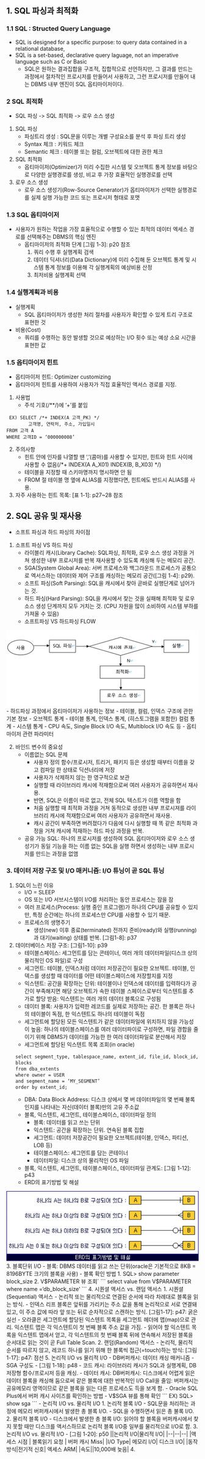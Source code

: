 ## 1. SQL 파싱과 최적화

### 1.1 SQL : Structed Query Language
- SQL is designed for a specific purpose: to query data contained in a relational database,
- SQL is a set-based, declarative query laguage, not an imperative language such as C or Basic
  - SQL은 원하는 결과집합을 구조적, 집합적으로 선언하지만, 그 결과를 만드는 과정에서 절차적인 프로시저를 만들어서 사용하고, 그런 프로시저를 만들어 내는 DBMS 내부 엔진이 SQL 옵티마이저이다.

### 2 SQL 최적화
- SQL 파싱 -> SQL 최적화 -> 로우 소스 생성
1. SQL 파싱
   - 파싱트리 생성 : SQL문을 이루는 개별 구성요소를 분석 후 파싱 트리 생성
   - Syntax 체크 : 키워드 체크
   - Semantic 체크 : 테이블 또는 컬럼, 오브젝트에 대한 권한 체크
2. SQL 최적화
   - 옵티마이저(Optimizer)가 미리 수집한 시스템 및 오브젝트 통계 정보를 바탕으로 다양한 실행경로를 생성, 비교 후 가장 효율적인 실행경로를 선택
3. 로우 소스 생성
   - 로우 소스 생성기(Row-Source Generator)가 옵티마이저가 선택한 실행경로를 실제 실행 가능한 코드 또는 프로시저 형태로 포맷

### 1.3 SQL 옵티마이저
- 사용자가 원하는 작업을 가장 효율적으로 수행할 수 있는 최적의 데이터 엑세스 경로를 선택해주는 DBMS의 핵심 엔진
  - 옵티마이저의 최적화 단계 [그림 1-3]: p20 참조
    1. 쿼리 수행 후 실행계획 검색
    2. 데이터 딕셔너리(Data Dictionary)에 미리 수집해  둔 오브젝트 통계 및 시스템 통계 정보를 이용해 각 실행계획의 예상비용 산정
    3. 최저비용 실행계획 선택

### 1.4 실행계획과 비용
- 실행계획
  - SQL 옵티마이저가 생성한 처리 절차를 사용자가 확인할 수 있게 트리 구조로 표현한 것
- 비용(Cost)
  - 쿼리를 수행하는 동안 발생할 것으로 예상하는 I/O 횟수 또는 예상 소요 시간을 표현한 값 

### 1.5 옵티마이저 힌트
- 옵티마이저 힌트: Optimizer customizing
- 옵티마이저 힌트를 사용하여 사용자가 직접 효율적인 액서스 경로를 지정.

1. 사용법
   - 주석 기호(/**/)에 ‘+’를 붙임
```
 EX) SELECT /*+ INDEX(A 고객_PK) */
		고객명, 연락처, 주소, 가입일시
FROM 고객 A
WHERE 고객ID = ‘000000008’
```

2. 주의사항
   - 힌트 안에 인자를 나열할 땐 ‘,’(콤마)를 사용할 수 있지만, 힌트와 힌트 사이에 사용할 수 없음(/*+ INDEX(A A_X01) INDEX(B, B_X03) */)
   - 테이블을 지정할 때 스키마명까지 명시하면 안 됨
   - FROM 절 테이블 명 옆에 ALIAS를 지정했다면, 힌트에도 반드시 ALIAS를 사용.
3. 자주 사용하는 힌트 목록: [표 1-1]: p27~28 참조

## 2. SQL 공유 및 재사용
- 소프트 파싱과 하드 파싱의 차이점

1. 소프트 파싱 VS 하드 파싱
   - 라이블리 캐시(Library Cache): SQL파싱, 최적화, 로우 소스 생성 과정을 거쳐 생성한 내부 프로시저를 반복 재사용할 수 있도록 캐싱해 두는 메모리 공간.
   - SGA(System Global Area): 서버 프로세스와 백그라운드 프로세스가 공통으로 엑서스하는 데이터와 제어 구조를 캐싱하는 메모리 공간([그림 1-4]: p29).
   - 소프트 파싱(Soft Parsing): SQL을 캐시에서 찾아 곧바로 실행단계로 넘어가는 것.
   - 하드 파싱(Hard Parsing): SQL을 캐시에서 찾는 것을 실패해 최적화 및 로우 소스 생성 단계까지 모두 거치는 것. (CPU 자원을 많이 소비하여 시스템 부하를 가져올 수 있음)
   - 소프트파싱 VS 하드파싱 FLOW
  <img src = "../img/1.png">
   - 하드파싱 과정에서 옵티마이저가 사용하는 정보
     - 테이블, 컬럼, 인덱스 구조에 관한 기본 정보
     - 오브젝트 통계
       - 테이블 통계, 인덱스 통계, (히스토그램을 포함한) 컬럼 통계
     - 시스템 통계
       - CPU 속도, Single Block I/O 속도, Multiblock I/O 속도 등
     - 옵티마이저 관련 파라미터

2. 바인드 변수의 중요성
   - 이름없는 SQL 문제
     - 사용자 정의 함수/프로시저, 트리거, 패키지 등은 생성할 때부터 이름을 갖고 컴파일 한 상태로 딕션너리에 저장
     - 사용자가 삭제하지 않는 한 영구적으로 보관
     - 실행할 때 라이브러리 캐시에 적재함으로써 여러 사용자가 공유하면서 재사용. 
     - 반면, SQL은 이름이 따로 없고, 전체 SQL 텍스트가 이름 역할을 함
     - 처음 실행할 때 최적화 과정을 거쳐 동적으로 생성한 내부 프로시져를 라이브러리 캐시에 적재함으로써 여러 사용자가 공유하면서 재사용. 
     - 캐시 공간이 부족하면 버려졌다가 다음에 다시 실행할 때 똑 같은 최적화 과정을 거쳐 캐시에 적재하는 하드 파싱 과정을 반복. 
   - 공유 가능 SQL: 하나의 프로시저를 생성하여 SQL 옵티마이저와 로우 소스 생성기가 동일 기능을 하는 이름 없는 SQL을 실행 하면서 생성하는 내부 프로시저를 만드는 과정을 없앰

### 3. 데이터 저장 구조 및 I/O 매커니즘: I/O 튜닝이 곧 SQL 튜닝
1. SQL이 느린 이유
   - I/O = SLEEP
   - OS 또는 I/O 서브시스템이 I/O를 처리하는 동안 프로세스는 잠을 잠
   - 여러 프로세스(Process: 실행 중인 프로그램)가 하나의 CPU를 공유할 수 있지만, 특정 순간에는 하나의 프로세스만 CPU를 사용할 수 있기 때문.
   - 프로세스의 생명주기
     - 생성(new) 이후 종료(terminated) 전까지 준비(ready)와 실행(running)과 대기(waiting) 상태를 반복. [그림1-8]: p37
2. 데이터베이스 저장 구조: [그림1-10]: p39
   - 테이블스페이스: 세그먼트를 담는 콘테이너, 여러 개의 데이터파일(디스크 상의 물리적인 OS 파일)로 구성
   - 세그먼트: 테이블, 인덱스처럼 데이터 저장공간이 필요한 오브젝트. 테이블, 인덱스를 생성할 때 데이터를 어떤 테이블스페이스에 저장할지를 지정
   - 익스텐트: 공간을 확장하는 단위: 테이블이나 인덱스에 데이터를 입력하다가 공간이 부족해지면 해당 오브젝트가 속한 테이블 스페이스로부터 익스텐트를 추가로 할당 받음: 익스텐트는 여러 개의 데이터 블록으로 구성됨
   - 데이터 블록: 사용자가 입력한 레코드를 실제로 저장하는 공간. 한 블록은 하나의 테이블이 독점, 한 익스텐트도 하나의 테이블이 독점
   - 세그먼트에 할당된 모든 익스텐트가 같은 데이터파일에 위치하지 않을 가능성이 높음: 하나의 테이블스페이스를 여러 데이터파이로 구성하면, 파일 경합을 줄이기 위해 DBMS가 데이터를 가능한 한 여러 데이터파일로 분산해서 저장
   - 세그먼트에 할당된 익스텐트 목록 조회(in oracle)
    ```
    select segment_type, tablespace_name, extent_id, file_id, block_id, blocks
    from dba_extents
    where owner = USER
    and segment_name = ‘MY_SEGMENT’
    order by extent_id;
    ```
   - DBA: Data Block Address: 디스크 상에서 몇 버 데이터파일의 몇 번째 불록인지를 나타내는 자신(데이터 블록)만의 고유 주소값
   - 블록, 익스텐트, 세그먼트, 테이블스페이스, 데이터파일 정의
     - 블록: 데이터를 읽고 쓰는 단위
     - 익스텐트: 공간을 확장하는 단위. 연속된 블록 집합
     - 세그먼트: 데이터 저장공간이 필요한 오브젝트(테이블, 인덱스, 파티션, LOB 등)
     - 테이블스페이스: 세그먼트를 담는 콘테이너
     - 데이터파일: 디스크 상의 물리적인 OS 파일
   - 블록, 익스텐트, 세그먼트, 테이블스페이스, 데이터파일 관계도: [그림 1-12]: p43
   - ERD의 표기방법 및 해설
  <img src= "../img/2.gif">
  3. 블록단위 I/O
      - 블록: DBMS 데이터를 읽고 쓰는 단위(oracle은 기본적으로 8KB = 8196BYTE 크기의 블록을 사용)
      - 블록 확인 방법
        1. SQL> show parameter block_size
        2. V$PARAMETER 뷰 조회`
        ```
        select value from V$PARAMETER where name =‘db_block_size’
        ```
  4. 시퀀셜 액서스 vs. 랜덤 액서스
     1. 시퀀셜(Sequential) 액서스
         - 논리적 또는 물리적으로 연결된 순서에 따라 차례대로 블록을 읽는 방식. 
         - 인덱스 리프 블록은 앞뒤를 가리키는 주소 값을 통해 논리적으로 서로 연결돼 있고, 이 주소 값에 따라 앞 또는 뒤로 순차적으로 스캔하는 방식. [그림1-17]: p47: 굵은 실선
           - 오라클은 세그먼트에 할당된 익스텐트 목록을 세그먼트 헤더에 맵(map)으로 관리. 익스텐트 맵은 각 익스텐트이 첫 번째 블록 주소 값을 가짐. 
           - 읽어야 할 익스텐트 목록을 익스텐트 맵에서 얻고, 각 익스텐트의 첫 번째 블록 뒤에 연속해서 저장된 블록을 순서대로 읽는 것이 곧 Full Table Scan.
      2. 랜덤(Random) 액서스
         - 논리적, 물리적 순서를 따르지 않고, 레코드 하나를 읽기 위해 한 블록씩 접근(=touch)하는 방식: [그림1-17]: p47: 점선
  5. 논리적 I/O vs 물리적 I/O
      - DB버퍼캐시: 데이터 캐싱 매커니즘 
      - SGA 구성도 - [그림 1-18]: p48
      - 코드 캐시: 라이브러리 캐시가 SQL과 실행계획, DB 저장형 함수/프로시저 등을 캐싱.
      - 데이터 캐시: DB버퍼캐시: 디스크에서 어렵게 읽은 데이터 블록을 캐싱해 둠으로써 같은 블록에 대한 반복적인 I/O Call을 줄임: 버퍼캐시는 공유메모리 영역이므로 같은 블록을 읽는 다른 프로세스도 득을 보게 함.
      - Oracle SQL Plus에서 버퍼 캐시 사이즈를 확인하는 방법
        - V$SGA 뷰를 통해 확인
        ``` 
        EX) SQL> show sga
        ```
      - 논리적 I/O vs. 물리적 I/O   
        1. 논리적 블록 I/O 
           - SQL문을 처리하는 과정에 메모리 버퍼캐시에서 발생한 총 블록 I/O.
           - SQL을 수행하면서 읽은 총 불록 I/O.
        2. 물리적 블록 I/O
           - 디스크에서 발생한 총 블록 I/O: 읽어야 할 블록을 버퍼캐시에서 찾지 못할 때만 디스크를 액서스하므로 논리적 블록 I/O중 일부를 물리적으로 I/O로 함.
        3. 논리적 I/O vs. 물리적 I/O - [그림 1-20]: p50
            ||논리적 I/O|물리적 I/O|
            |--|--|--|
            |액세스 시점 | 블록읽기 요청 | 버퍼 캐시 Miss|
            |I/O Type| 메모리 I/O| 디스크 I/O|
            |동작방식|전기적 신호| 엑세스 ARM|
            |속도||10,000배 늦음|
        4. 





